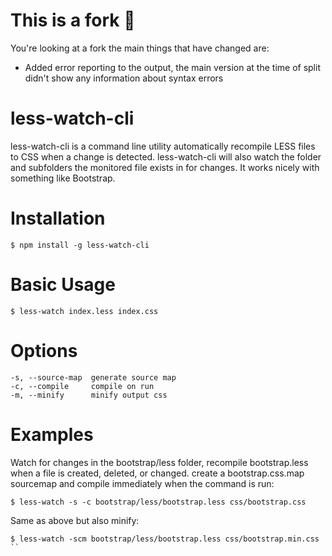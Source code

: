 # This is a fork 🍴

You're looking at a fork the main things that have changed are:

- Added error reporting to the output, the main version at the time of split didn't show any information about syntax errors


less-watch-cli
==============

less-watch-cli is a command line utility automatically recompile LESS files to CSS when a change is detected.  less-watch-cli will also watch the folder and subfolders the monitored file exists in for changes.  It works nicely with something like Bootstrap.

# Installation

```
$ npm install -g less-watch-cli
```

# Basic Usage

```
$ less-watch index.less index.css
```

# Options

```
-s, --source-map  generate source map
-c, --compile     compile on run
-m, --minify      minify output css
```

# Examples

Watch for changes in the bootstrap/less folder, recompile bootstrap.less when a file is created, deleted, or changed.  create a bootstrap.css.map sourcemap and compile immediately when the command is run:
```
$ less-watch -s -c bootstrap/less/bootstrap.less css/bootstrap.css
```

Same as above but also minify:
```
$ less-watch -scm bootstrap/less/bootstrap.less css/bootstrap.min.css
``
